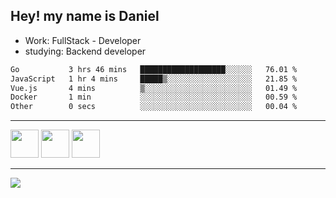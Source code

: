 ## Hey! my name is Daniel

- Work: FullStack - Developer
- studying: Backend developer

<!--START_SECTION:waka-->

```txt
Go           3 hrs 46 mins   ███████████████████░░░░░░   76.01 %
JavaScript   1 hr 4 mins     █████▒░░░░░░░░░░░░░░░░░░░   21.85 %
Vue.js       4 mins          ▒░░░░░░░░░░░░░░░░░░░░░░░░   01.49 %
Docker       1 min           ░░░░░░░░░░░░░░░░░░░░░░░░░   00.59 %
Other        0 secs          ░░░░░░░░░░░░░░░░░░░░░░░░░   00.04 %
```

<!--END_SECTION:waka-->
    

<hr>
<div>
    <img height="45" src="https://img.icons8.com/color/48/000000/nodejs.png"/>
    <img height="45" src="https://www.vectorlogo.zone/logos/golang/golang-ar21.svg">
    <img height="45" src="https://www.vectorlogo.zone/logos/nestjs/nestjs-icon.svg">
</div>
<hr>
<div>
    <a href="https://www.linkedin.com/in/daniel-lucas-bb7b82193/" target="_blank">
        <img src="https://img.shields.io/badge/LinkedIn-0077B5?style=for-the-badge&logo=linkedin&logoColor=white">
    </a>
</div>
